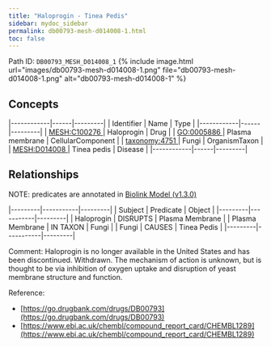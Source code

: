```yaml
---
title: "Haloprogin - Tinea Pedis"
sidebar: mydoc_sidebar
permalink: db00793-mesh-d014008-1.html
toc: false 
---
```



Path ID: `DB00793_MESH_D014008_1`
{% include image.html url="images/db00793-mesh-d014008-1.png" file="db00793-mesh-d014008-1.png" alt="db00793-mesh-d014008-1" %}

## Concepts

|------------|------|---------|
| Identifier | Name | Type    |
|------------|------|---------|
| <a href="https://identifiers.org/MESH:C100276">MESH:C100276 </a> | Haloprogin | Drug |
| <a href="https://identifiers.org/GO:0005886">GO:0005886 </a> | Plasma membrane | CellularComponent |
| <a href="https://identifiers.org/taxonomy:4751">taxonomy:4751 </a> | Fungi | OrganismTaxon |
| <a href="https://identifiers.org/MESH:D014008">MESH:D014008 </a> | Tinea pedis | Disease |
|------------|------|---------|

## Relationships


NOTE: predicates are annotated in <a href="https://github.com/biolink/biolink-model/releases/tag/v1.3.0">Biolink Model (v1.3.0)</a>

|---------|-----------|---------|
| Subject | Predicate | Object  |
|---------|-----------|---------|
| Haloprogin | DISRUPTS | Plasma Membrane |
| Plasma Membrane | IN TAXON | Fungi |
| Fungi | CAUSES | Tinea Pedis |
|---------|-----------|---------|

Comment: Haloprogin is no longer available in the United States and has been discontinued. Withdrawn. The mechanism of action is unknown, but is thought to be via inhibition of oxygen uptake and disruption of yeast membrane structure and function.

Reference: 
  - [https://go.drugbank.com/drugs/DB00793](https://go.drugbank.com/drugs/DB00793)
  - [https://www.ebi.ac.uk/chembl/compound_report_card/CHEMBL1289](https://www.ebi.ac.uk/chembl/compound_report_card/CHEMBL1289)
